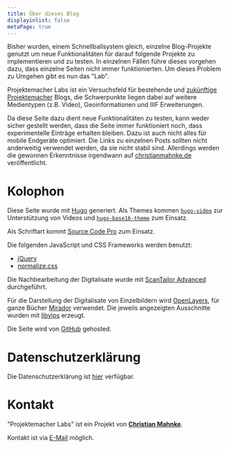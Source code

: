 ```yaml
---
title: Über dieses Blog
displayinlist: false
metaPage: true
---
```


Bisher wurden, einem Schnellballsystem gleich, einzelne Blog-Projekte genutzt um neue Funktionalitäten für darauf folgende Projekte zu implementieren und zu testen. In einzelnen Fällen führe dieses vorgehen dazu, dass einzelne Seiten nicht immer funktionierten. Um dieses Problem zu Umgehen gibt es nun das "Lab".

Projektemacher Labs ist ein Versuchsfeld für bestehende und [zukünftige](/future/) [Projektemacher](https://projektemacher.org/) Blogs, die Schwerpunkte liegen dabei auf weitere Medientypen (z.B. Video), Geoinformationen und IIIF Erweiterungen.

Da diese Seite dazu dient neue Funktionalitäten zu testen, kann weder sicher gestellt werden, dass die Seite immer funktioniert noch, dass experimentelle Einträge erhalten bleiben. Dazu ist auch nicht alles für mobile Endgeräte optimiert. Die Links zu einzelnen Posts sollten nicht anderweitig verwendet werden, da sie nicht stabil sind. Allerdings werden die gewonnen Erkenntnisse irgendwann auf [christianmahnke.de](https://christianmahnke.de) veröffentlicht.

# Kolophon

Diese Seite wurde mit [Hugo](https://gohugo.io/) generiert. Als Themes kommen [`hugo-video`](https://github.com/martignoni/hugo-video) zur Unterstützung von Videos und [`hugo-base16-theme`](https://github.com/htdvisser/hugo-base16-theme) zum Einsatz.

Als Schriftart kommt [Source Code Pro](https://github.com/adobe-fonts/source-code-pro) zum Einsatz.

Die folgenden JavaScript und CSS Frameworks werden benutzt:
* [jQuery](https://jquery.com/)
* [normalize.css](https://necolas.github.io/normalize.css/)

Die Nachbearbeitung der Digitalisate wurde mit [ScanTailor Advanced](https://github.com/4lex4/scantailor-advanced) durchgeführt.

Für die Darstellung der Digitalisate von Einzelbildern wird [OpenLayers](https://openlayers.org/), für ganze Bücher [Mirador](https://projectmirador.org/) verwendet. Die jeweils angezeigten Ausschnitte wurden mit [libvips](https://libvips.github.io/libvips/) erzeugt.

Die Seite wird von [GitHub](https://github.com/) gehosted.

# Datenschutzerklärung

Die Datenschutzerklärung ist [hier](/privacy) verfügbar.

# Kontakt

"Projektemacher Labs" ist ein Projekt von **[Christian Mahnke](https://christianmahnke.de/)**.

Kontakt ist via [E-Mail](mailto:projektemacher@projektemacher.org) möglich.
